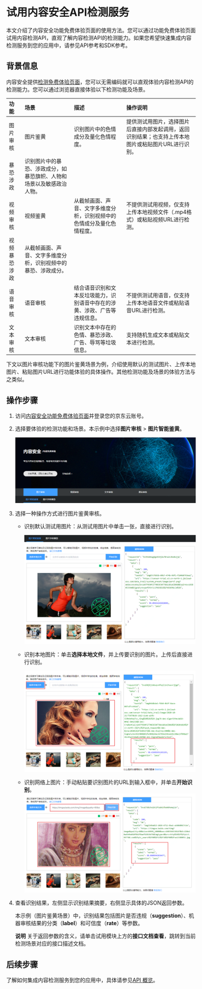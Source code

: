 # 试用内容安全API检测服务

本文介绍了内容安全功能免费体验页面的使用方法。您可以通过功能免费体验页面试用内容检测API，直观了解内容检测API的检测能力。如果您希望快速集成内容检测服务到您的应用中，请参见API参考和SDK参考。

## 背景信息

内容安全提供[检测免费体验页面](https://censor-trial.jdcloud.com/index)，您可以无需编码就可以直观体验内容检测API的检测能力。您可以通过浏览器直接体验以下检测功能及场景。

| 功能         | 场景                                                         | 描述                                                         | 操作说明                                                     |
| :----------- | :----------------------------------------------------------- | :----------------------------------------------------------- | :----------------------------------------------------------- |
| 图片审核     | 图片鉴黄                                                     | 识别图片中的色情成分及量化色情程度。                         | 提供测试用图片，选择图片后直接内部发起调用，返回识别结果；也支持上传本地图片或粘贴图片URL进行识别。 |
| 暴恐涉政     | 识别图片中的暴恐、涉政成分，如暴恐旗帜、人物和场景以及敏感政治人物。 |                                                              |                                                              |
| 视频审核     | 视频鉴黄                                                     | 从截帧画面、声音、文字多维度分析，识别视频中的色情成分及量化色情程度。 | 不提供测试用视频，仅支持上传本地视频文件（.mp4格式）或粘贴视频URL进行检测。 |
| 视频暴恐涉政 | 从截帧画面、声音、文字多维度分析，识别视频中的暴恐、涉政成分。 |                                                              |                                                              |
| 语音审核     | 语音审核                                                     | 结合语音识别和文本反垃圾能力，识别语音中存在的涉黄、涉政、广告等违规信息。 | 不提供测试用语音，仅支持上传本地语音文件或粘贴语音URL进行检测。 |
| 文本审核     | 文本审核                                                     | 识别文本中存在的色情、暴恐涉政、广告、辱骂等垃圾信息。       | 支持随机生成文本或粘贴文本进行检测。                         |

下文以图片审核功能下的图片鉴黄场景为例，介绍使用默认的测试图片、上传本地图片、粘贴图片URL进行功能体验的具体操作。其他检测功能及场景的体验方法与之类似。

## 操作步骤

1. 访问[内容安全功能免费体验页面](https://censor-trial.jdcloud.com/index)并登录您的京东云账号。

2. 选择要体验的检测功能和场景。本示例中选择**图片审核** > **图片智能鉴黄**。

   ![image](../../../../image/Content-Moderation/Update-Website/14.Trial-Censor-Page.png)

3. 选择一种操作方式进行图片鉴黄审核。

   - 识别默认测试用图片：从测试用图片中单击一张，直接进行识别。

     ![image](../../../../image/Content-Moderation/Update-Website/15.Trial-Censor-Page-2.png)

   - 识别本地图片：单击**选择本地文件**，并上传要识别的图片。上传后直接进行识别。

     ![image](../../../../image/Content-Moderation/Update-Website/16.Trial-Censor-Page-3.png)

   - 识别网络上图片：手动粘贴要识别图片的URL到输入框中，并单击**开始识别**。![image](../../../../image/Content-Moderation/Update-Website/17.Trial-Censor-Page-4.png)

4. 查看识别结果，左侧显示识别结果摘要，右侧显示具体的JSON返回参数。

   本示例（图片鉴黄场景）中，识别结果包括图片是否违规（**suggestion**）、机器审核结果的分类（**label**）和可信度（**rate**）等参数。

   **说明** 关于返回参数的含义，请单击试用模块上方的**接口文档查看**，跳转到当前检测场景对应的接口描述文档。

## 后续步骤

了解如何集成内容检测服务到您的应用中，具体请参见[API 概览](https://docs.jdcloud.com/cn/content-moderation/api-overview)。
